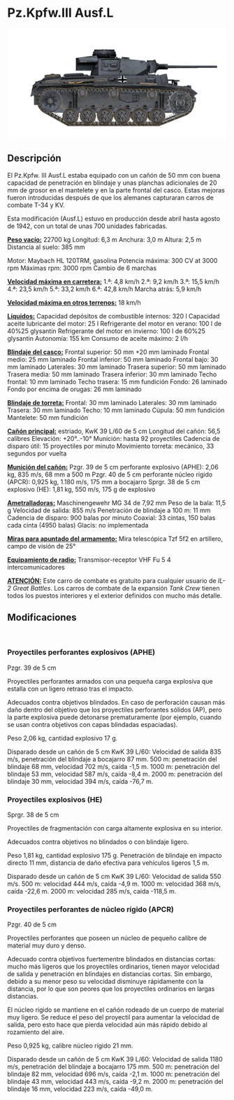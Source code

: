 # Pz.Kpfw.III Ausf.L

![_pziii-l](../images/_pziii-l.png)

## Descripción

El Pz.Kpfw. III Ausf.L estaba equipado con un cañón de 50 mm con buena capacidad de penetración en blindaje y unas planchas adicionales de 20 mm de grosor en el mantelete y en la parte frontal del casco. Estas mejoras fueron introducidas después de que los alemanes capturaran carros de combate T-34 y KV.

Esta modificación (Ausf.L) estuvo en producción desde abril hasta agosto de 1942, con un total de unas 700 unidades fabricadas.

<b><u>Peso vacío:</u></b> 22700 kg
Longitud: 6,3 m
Anchura: 3,0 m
Altura: 2,5 m
Distancia al suelo: 385 mm

Motor: Maybach HL 120TRM, gasolina
Potencia máxima: 300 CV at 3000 rpm
Máximas rpm: 3000 rpm
Cambio de 6 marchas

<b><u>Velocidad máxima en carretera:</u></b>
1.ª: 4,8 km/h
2.ª: 9,2 km/h
3.ª: 15,5 km/h
4.ª: 23,5 km/h
5.ª: 33,2 km/h
6.ª: 42,8 km/h
Marcha atrás: 5,9 km/h

<b><u>Velocidad máxima en otros terrenos:</u></b> 18 km/h

<b><u>Líquidos:</u></b>
Capacidad depósitos de combustible internos: 320 l
Capacidad aceite lubricante del motor: 25 l
Refrigerante del motor en verano: 100 l de 40%25 glysantin
Refrigerante del motor en invierno: 100 l de 60%25 glysantin
Autonomía: 155 km
Consumo de aceite máximo: 2 l/h

<b><u>Blindaje del casco:</u></b>
Frontal superior: 50 mm +20 mm laminado
Frontal medio: 25 mm laminado
Frontal inferior: 50 mm laminado
Frontal bajo: 30 mm laminado
Laterales: 30 mm laminado
Trasera superior: 50 mm laminado
Trasera media: 50 mm laminado
Trasera inferior: 30 mm laminado
Techo frontal: 10 mm laminado
Techo trasera: 15 mm fundición
Fondo: 26 laminado
Fondo por encima de orugas: 26 mm laminado

<b><u>Blindaje de torreta:</u></b>
Frontal: 30 mm laminado
Laterales: 30 mm laminado
Trasera: 30 mm laminado
Techo: 10 mm laminado
Cúpula: 50 mm fundición
Mantelete: 50 mm fundición

<b><u>Cañón principal:</u></b> estriado, KwK 39 L/60 de 5 cm
Longitud del cañón: 56,5 calibres
Elevación: +20°..-10°
Munición: hasta 92 proyectiles
Cadencia de disparo útil: 15 proyectiles por minuto
Movimiento torreta: mecánico, 33 segundos por vuelta

<b><u>Munición del cañón:</u></b>
Pzgr. 39 de 5 cm perforante explosivo (APHE): 2,06 kg, 835 m/s, 68 mm a 500 m
Pzgr. 40 de 5 cm perforante núcleo rígido (APCR): 0,925 kg, 1.180 m/s, 175 mm a bocajarro
Sprgr. 38 de 5 cm explosivo (HE): 1,81 kg, 550 m/s, 175 g de explosivo

<b><u>Ametralladoras:</u></b> Maschinengewehr MG 34 de 7,92 mm
Peso de la bala: 11,5 g
Velocidad de salida: 855 m/s
Penetración de blindaje a 100 m: 11 mm
Cadencia de disparo: 900 balas por minuto
Coaxial: 33 cintas, 150 balas cada cinta (4950 balas)
Glacis: no implementada

<b><u>Miras para apuntado del armamento:</u></b>
Mira telescópica Tzf 5f2 en artillero, campo de visión de 25°

<b><u>Equipamiento de radio:</u></b>
Transmisor-receptor VHF Fu 5
4 intercomunicadores


<b><u>ATENCIÓN:</u></b>
Este carro de combate es gratuito para cualquier usuario de <i>IL-2 Great Battles</i>. Los carros de combate de la expansión <i>Tank Crew</i> tienen todos los puestos interiores y el exterior definidos con mucho más detalle.


## Modificaciones
﻿

### Proyectiles perforantes explosivos (APHE)

Pzgr. 39 de 5 cm

Proyectiles perforantes armados con una pequeña carga explosiva que estalla con un ligero retraso tras el impacto.

Adecuados contra objetivos blindados. En caso de perforación causan más daño dentro del objetivo que los proyectiles perforantes sólidos (AP), pero la parte explosiva puede detonarse prematuramente (por ejemplo, cuando se usan contra objetivos con capas blindadas espaciadas).

Peso 2,06 kg, cantidad explosivo 17 g.

Disparado desde un cañón de 5 cm KwK 39 L/60:
Velocidad de salida 835 m/s, penetración del blindaje a bocajarro 87 mm.
500 m: penetración del blindaje 68 mm, velocidad 702 m/s, caída -1,5 m.
1000 m: penetración del blindaje 53 mm, velocidad 587 m/s, caída -8,4 m.
2000 m: penetración del blindaje 30 mm, velocidad 394 m/s, caída -76,7 m.﻿

### Proyectiles explosivos (HE)

Sprgr. 38 de 5 cm

Proyectiles de fragmentación con carga altamente explosiva en su interior.

Adecuados contra objetivos no blindados o con blindaje ligero.

Peso 1,81 kg, cantidad explosivo 175 g.
Penetración de blindaje en impacto directo 11 mm, distancia de daño efectiva para vehículos ligeros 1,5 m.

Disparado desde un cañón de 5 cm KwK 39 L/60:
Velocidad de salida 550 m/s.
500 m: velocidad 444 m/s, caída -4,9 m.
1000 m: velocidad 368 m/s, caída -22,6 m.
2000 m: velocidad 285 m/s, caída -118,5 m.﻿

### Proyectiles perforantes de núcleo rígido (APCR)

Pzgr. 40 de 5 cm

Proyectiles perforantes que poseen un núcleo de pequeño calibre de material muy duro y denso.

Adecuado contra objetivos fuertementre blindados en distancias cortas: mucho más ligeros que los proyectiles ordinarios, tienen mayor velocidad de salida y penetración en blindajes en distancias cortas. Sin embargo, debido a su menor peso su velocidad disminuye rápidamente con la distancia, por lo que son peores que los proyectiles ordinarios en largas distancias.

El núcleo rígido se mantiene en el cañón rodeado de un cuerpo de material muy ligero. Se reduce el peso del proyectil para aumentar la velocidad de salida, pero esto hace que pierda velocidad aún más rápido debido al rozamiento del aire.

Peso 0,925 kg, calibre núcleo rígido 21 mm.

Disparado desde un cañón de 5 cm KwK 39 L/60:
Velocidad de salida 1180 m/s, penetración del blindaje a bocajarro 175 mm.
500 m: penetración del blindaje 82 mm, velocidad 696 m/s, caída -2,1 m.
1000 m: penetración del blindaje 43 mm, velocidad 443 m/s, caída -9,2 m.
2000 m: penetración del blindaje 16 mm, velocidad 223 m/s, caída -49,0 m.